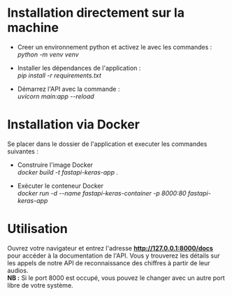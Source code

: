 # Installation directement sur la machine 

- Creer un environnement python et activez le avec les commandes : \
_python -m venv venv_

- Installer les dépendances de l'application : \
_pip install -r requirements.txt_

- Démarrez l'API avec la commande : \
_uvicorn main:app --reload_

# Installation via Docker

Se placer dans le dossier de l'application et executer les commandes suivantes :
- Construire l'image Docker\
_docker build -t fastapi-keras-app ._

- Exécuter le conteneur Docker\
_docker run -d --name fastapi-keras-container -p 8000:80 fastapi-keras-app_

# Utilisation 
Ouvrez votre navigateur et entrez l'adresse **http://127.0.0.1:8000/docs** \
pour accéder à la documentation de l'API. Vous y trouverez les détails sur \
les appels de notre API de reconnaissance des chiffres à partir de leur audios.\
**NB :** Si le port 8000 est occupé, vous pouvez le changer avec un autre port libre de votre système.